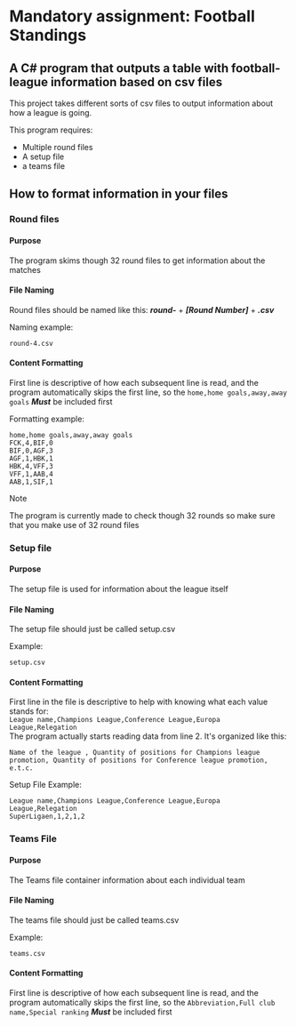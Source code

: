 # Mandatory assignment: Football Standings

##  A C# program that outputs a table with football-league information based on csv files

This project takes different sorts of csv files to output information
about how a league is going.

This program requires:
* Multiple round files
* A setup file
* a teams file

## How to format information in your files

### Round files

#### Purpose
The program skims though 32 round files to get information about the matches

#### File Naming
Round files should be named like this: ***round-*** + ***[Round Number]*** + ***.csv***

Naming example:
```
round-4.csv
```

#### Content Formatting
First line is descriptive of how each subsequent line is read, and the program automatically skips the first line, so the ```home,home goals,away,away goals```  ***Must*** be included first

Formatting example:
```
home,home goals,away,away goals
FCK,4,BIF,0
BIF,0,AGF,3
AGF,1,HBK,1
HBK,4,VFF,3
VFF,1,AAB,4
AAB,1,SIF,1
```
> [!NOTE]
> The program is currently made to check though 32 rounds so make sure that you make use of 32 round files

### Setup file

#### Purpose
The setup file is used for information about the league itself

#### File Naming
The setup file should just be called setup.csv

Example:
```
setup.csv
```
#### Content Formatting
First line in the file is descriptive to help with knowing what each value stands for:\
```League name,Champions League,Conference League,Europa League,Relegation```\
The program actually starts reading data from line 2. It's organized like this:
```
Name of the league , Quantity of positions for Champions league promotion, Quantity of positions for Conference league promotion, e.t.c.
```

Setup File Example:
```
League name,Champions League,Conference League,Europa League,Relegation
SuperLigaen,1,2,1,2
```

### Teams File

#### Purpose
The Teams file container information about each individual team

#### File Naming
The teams file should just be called teams.csv

Example:
```
teams.csv
```

#### Content Formatting
First line is descriptive of how each subsequent line is read, and the program automatically skips the first line, so the ```Abbreviation,Full club name,Special ranking```  ***Must*** be included first






